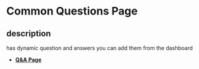 # Common Questions Page

## description

has dynamic question and answers you can add them from the dashboard

- [**Q&A Page**](https://rakeez.com.sa/Question)

